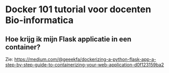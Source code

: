 # Docker 101 tutorial voor docenten Bio-informatica

## Hoe krijg ik mijn Flask applicatie in een container?

Zie: https://medium.com/@geeekfa/dockerizing-a-python-flask-app-a-step-by-step-guide-to-containerizing-your-web-application-d0f123159ba2